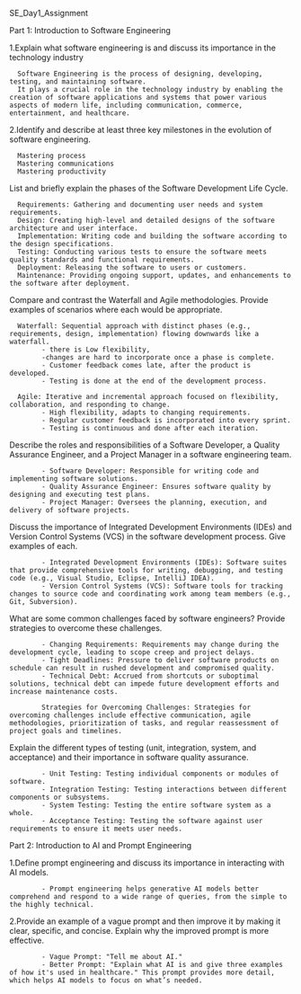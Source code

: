 SE_Day1_Assignment

Part 1: Introduction to Software Engineering

1.Explain what software engineering is and discuss its importance in the technology industry

      Software Engineering is the process of designing, developing, testing, and maintaining software.
      It plays a crucial role in the technology industry by enabling the creation of software applications and systems that power various aspects of modern life, including communication, commerce, entertainment, and healthcare.
  

2.Identify and describe at least three key milestones in the evolution of software engineering.   

      Mastering process
      Mastering communications
      Mastering productivity
      
List and briefly explain the phases of the Software Development Life Cycle.

      Requirements: Gathering and documenting user needs and system requirements.
      Design: Creating high-level and detailed designs of the software architecture and user interface.
      Implementation: Writing code and building the software according to the design specifications.
      Testing: Conducting various tests to ensure the software meets quality standards and functional requirements.
      Deployment: Releasing the software to users or customers.
      Maintenance: Providing ongoing support, updates, and enhancements to the software after deployment.
      
Compare and contrast the Waterfall and Agile methodologies. Provide examples of scenarios where each would be appropriate.

      Waterfall: Sequential approach with distinct phases (e.g., requirements, design, implementation) flowing downwards like a waterfall.
            - there is Low flexibility,
            -changes are hard to incorporate once a phase is complete.
            - Customer feedback comes late, after the product is developed.
            - Testing is done at the end of the development process.

      Agile: Iterative and incremental approach focused on flexibility, collaboration, and responding to change.
            - High flexibility, adapts to changing requirements. 
            - Regular customer feedback is incorporated into every sprint. 
            - Testing is continuous and done after each iteration.

Describe the roles and responsibilities of a Software Developer, a Quality Assurance Engineer, and a Project Manager in a software engineering team.

            - Software Developer: Responsible for writing code and implementing software solutions.
            - Quality Assurance Engineer: Ensures software quality by designing and executing test plans.
            - Project Manager: Oversees the planning, execution, and delivery of software projects.
            
Discuss the importance of Integrated Development Environments (IDEs) and Version Control Systems (VCS) in the software development process. Give examples of each.

            - Integrated Development Environments (IDEs): Software suites that provide comprehensive tools for writing, debugging, and testing code (e.g., Visual Studio, Eclipse, IntelliJ IDEA).
            - Version Control Systems (VCS): Software tools for tracking changes to source code and coordinating work among team members (e.g., Git, Subversion).
            
What are some common challenges faced by software engineers? Provide strategies to overcome these challenges.

            - Changing Requirements: Requirements may change during the development cycle, leading to scope creep and project delays.
            - Tight Deadlines: Pressure to deliver software products on schedule can result in rushed development and compromised quality.
            - Technical Debt: Accrued from shortcuts or suboptimal solutions, technical debt can impede future development efforts and increase maintenance costs.

            Strategies for Overcoming Challenges: Strategies for overcoming challenges include effective communication, agile methodologies, prioritization of tasks, and regular reassessment of project goals and timelines.

Explain the different types of testing (unit, integration, system, and acceptance) and their importance in software quality assurance.

            - Unit Testing: Testing individual components or modules of software.
            - Integration Testing: Testing interactions between different components or subsystems.
            - System Testing: Testing the entire software system as a whole.
            - Acceptance Testing: Testing the software against user requirements to ensure it meets user needs.


Part 2: Introduction to AI and Prompt Engineering

1.Define prompt engineering and discuss its importance in interacting with AI models.

            - Prompt engineering helps generative AI models better comprehend and respond to a wide range of queries, from the simple to the highly technical.
                  
2.Provide an example of a vague prompt and then improve it by making it clear, specific, and concise. Explain why the improved prompt is more effective.

            - Vague Prompt: "Tell me about AI."
            - Better Prompt: "Explain what AI is and give three examples of how it's used in healthcare." This prompt provides more detail, which helps AI models to focus on what’s needed. 




